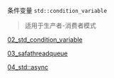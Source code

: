 
条件变量
`std::condition_variable`

>适用于生产者-消费者模式

[02_std_condition_variable](./02_std_condition_variable/main.c)

[03_safathreadqueue](./03_safathreadqueue/main.cpp)

[04_std::async](./04_std_future)
